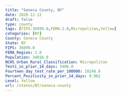 ```yaml
---
title: "Seneca County, NY"
date: 2020-12-12
draft: false
type: county
tags: [FIPS:36099.0,FEMA:2.0,Micropolitan,Yellow]
categories: [NY]
County: Seneca County
State: NY
FIPS: 36099.0
FEMA_Region: 2.0
Population: 34016.0
NCHS_Urban_Rural_Classification: Micropolitan
Tests_in_prior_14_days: 3486.0
Fourteen_day_test_rate_per_100000: 10248.0
Percent_Positivity_in_prior_14_days: 0.062
Level: Yellow
url: /states/NY/seneca-county
---
```



